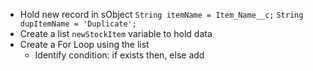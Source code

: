 * Hold new record in sObject
`String itemName = Item_Name__c;`
`String dupItemName = 'Duplicate';`
* Create a list `newStockItem` variable to hold data
* Create a For Loop using the list
  * Identify condition: if exists then, else add

